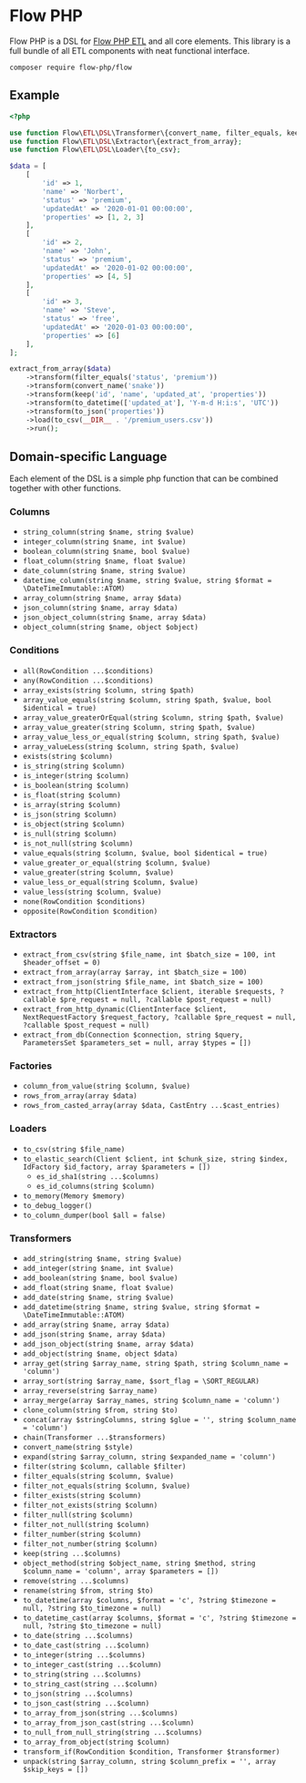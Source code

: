 # Flow PHP 

Flow PHP is a DSL for [Flow PHP ETL](https://github.com/flow-php/etl) and all core elements. 
This library is a full bundle of all ETL components with neat functional interface.

```
composer require flow-php/flow
```

## Example

```php
<?php

use function Flow\ETL\DSL\Transformer\{convert_name, filter_equals, keep, to_datetime, to_json};
use function Flow\ETL\DSL\Extractor\{extract_from_array};
use function Flow\ETL\DSL\Loader\{to_csv};

$data = [
    [
        'id' => 1,
        'name' => 'Norbert',
        'status' => 'premium',
        'updatedAt' => '2020-01-01 00:00:00',
        'properties' => [1, 2, 3]
    ],
    [
        'id' => 2,
        'name' => 'John',
        'status' => 'premium',
        'updatedAt' => '2020-01-02 00:00:00',
        'properties' => [4, 5]
    ],
    [
        'id' => 3,
        'name' => 'Steve',
        'status' => 'free',
        'updatedAt' => '2020-01-03 00:00:00',
        'properties' => [6]
    ],
];

extract_from_array($data)
    ->transform(filter_equals('status', 'premium'))
    ->transform(convert_name('snake'))
    ->transform(keep('id', 'name', 'updated_at', 'properties'))
    ->transform(to_datetime(['updated_at'], 'Y-m-d H:i:s', 'UTC'))
    ->transform(to_json('properties'))
    ->load(to_csv(__DIR__ . '/premium_users.csv'))
    ->run();
```

## Domain-specific Language

Each element of the DSL is a simple php function that can be combined together with other functions. 

### Columns

* `string_column(string $name, string $value)`
* `integer_column(string $name, int $value)`
* `boolean_column(string $name, bool $value)`
* `float_column(string $name, float $value)`
* `date_column(string $name, string $value)`
* `datetime_column(string $name, string $value, string $format = \DateTimeImmutable::ATOM)`
* `array_column(string $name, array $data)`
* `json_column(string $name, array $data)`
* `json_object_column(string $name, array $data)`
* `object_column(string $name, object $object)`

### Conditions

* `all(RowCondition ...$conditions)`
* `any(RowCondition ...$conditions)`
* `array_exists(string $column, string $path)`
* `array_value_equals(string $column, string $path, $value, bool $identical = true)`
* `array_value_greaterOrEqual(string $column, string $path, $value)`
* `array_value_greater(string $column, string $path, $value)`
* `array_value_less_or_equal(string $column, string $path, $value)`
* `array_valueLess(string $column, string $path, $value)`
* `exists(string $column)`
* `is_string(string $column)`
* `is_integer(string $column)`
* `is_boolean(string $column)`
* `is_float(string $column)`
* `is_array(string $column)`
* `is_json(string $column)`
* `is_object(string $column)`
* `is_null(string $column)`
* `is_not_null(string $column)`
* `value_equals(string $column, $value, bool $identical = true)`
* `value_greater_or_equal(string $column, $value)`
* `value_greater(string $column, $value)`
* `value_less_or_equal(string $column, $value)`
* `value_less(string $column, $value)`
* `none(RowCondition $conditions)`
* `opposite(RowCondition $condition)`


### Extractors 

* `extract_from_csv(string $file_name, int $batch_size = 100, int $header_offset = 0)`
* `extract_from_array(array $array, int $batch_size = 100)`
* `extract_from_json(string $file_name, int $batch_size = 100)`
* `extract_from_http(ClientInterface $client, iterable $requests, ?callable $pre_request = null, ?callable $post_request = null)`
* `extract_from_http_dynamic(ClientInterface $client, NextRequestFactory $request_factory, ?callable $pre_request = null, ?callable $post_request = null)`
* `extract_from_db(Connection $connection, string $query, ParametersSet $parameters_set = null, array $types = [])`

### Factories

* `column_from_value(string $column, $value)`
* `rows_from_array(array $data)`
* `rows_from_casted_array(array $data, CastEntry ...$cast_entries)`
 
### Loaders

* `to_csv(string $file_name)`
* `to_elastic_search(Client $client, int $chunk_size, string $index, IdFactory $id_factory, array $parameters = [])`
    * `es_id_sha1(string ...$columns)`
    * `es_id_columns(string $column)`
* `to_memory(Memory $memory)`
* `to_debug_logger()`
* `to_column_dumper(bool $all = false)`
  
### Transformers

* `add_string(string $name, string $value)`
* `add_integer(string $name, int $value)`
* `add_boolean(string $name, bool $value)`
* `add_float(string $name, float $value)`
* `add_date(string $name, string $value)`
* `add_datetime(string $name, string $value, string $format = \DateTimeImmutable::ATOM)`
* `add_array(string $name, array $data)`
* `add_json(string $name, array $data)`
* `add_json_object(string $name, array $data)`
* `add_object(string $name, object $data)`
* `array_get(string $array_name, string $path, string $column_name = 'column')`
* `array_sort(string $array_name, $sort_flag = \SORT_REGULAR)`
* `array_reverse(string $array_name)`
* `array_merge(array $array_names, string $column_name = 'column')`
* `clone_column(string $from, string $to)`
* `concat(array $stringColumns, string $glue = '', string $column_name = 'column')`
* `chain(Transformer ...$transformers)`  
* `convert_name(string $style)`  
* `expand(string $array_column, string $expanded_name = 'column')`
* `filter(string $column, callable $filter)`
* `filter_equals(string $column, $value)`
* `filter_not_equals(string $column, $value)`
* `filter_exists(string $column)`
* `filter_not_exists(string $column)`
* `filter_null(string $column)`
* `filter_not_null(string $column)`
* `filter_number(string $column)`
* `filter_not_number(string $column)`
* `keep(string ...$columns)`
* `object_method(string $object_name, string $method, string $column_name = 'column', array $parameters = [])`
* `remove(string ...$columns)`
* `rename(string $from, string $to)`
* `to_datetime(array $columns, $format = 'c', ?string $timezone = null, ?string $to_timezone = null)`
* `to_datetime_cast(array $columns, $format = 'c', ?string $timezone = null, ?string $to_timezone = null)`
* `to_date(string ...$columns)`
* `to_date_cast(string ...$column)`
* `to_integer(string ...$columns)`
* `to_integer_cast(string ...$column)`
* `to_string(string ...$columns)`
* `to_string_cast(string ...$column)`
* `to_json(string ...$columns)`
* `to_json_cast(string ...$column)`
* `to_array_from_json(string ...$columns)`
* `to_array_from_json_cast(string ...$column)`
* `to_null_from_null_string(string ...$columns)`
* `to_array_from_object(string $column)`
* `transform_if(RowCondition $condition, Transformer $transformer)`
* `unpack(string $array_column, string $column_prefix = '', array $skip_keys = [])`